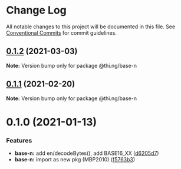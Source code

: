 # Change Log

All notable changes to this project will be documented in this file.
See [Conventional Commits](https://conventionalcommits.org) for commit guidelines.

## [0.1.2](https://github.com/thi-ng/umbrella/compare/@thi.ng/base-n@0.1.1...@thi.ng/base-n@0.1.2) (2021-03-03)

**Note:** Version bump only for package @thi.ng/base-n





## [0.1.1](https://github.com/thi-ng/umbrella/compare/@thi.ng/base-n@0.1.0...@thi.ng/base-n@0.1.1) (2021-02-20)

**Note:** Version bump only for package @thi.ng/base-n





# 0.1.0 (2021-01-13)


### Features

* **base-n:** add en/decodeBytes(), add BASE16_XX ([d6205d7](https://github.com/thi-ng/umbrella/commit/d6205d72331bf038ebdc95c221763e2f794c10a9))
* **base-n:** import as new pkg (MBP2010) ([f5763b3](https://github.com/thi-ng/umbrella/commit/f5763b3c6be87eb0e27a9239527283323c3e774c))
